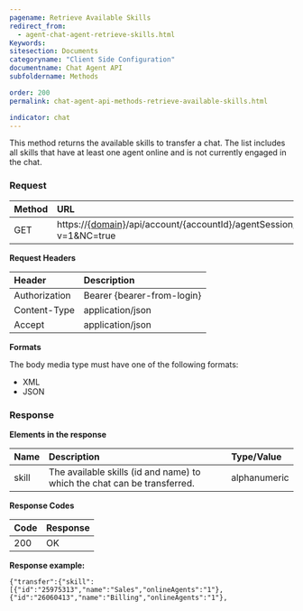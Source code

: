```yaml
---
pagename: Retrieve Available Skills
redirect_from:
  - agent-chat-agent-retrieve-skills.html
Keywords:
sitesection: Documents
categoryname: "Client Side Configuration"
documentname: Chat Agent API
subfoldername: Methods

order: 200
permalink: chat-agent-api-methods-retrieve-available-skills.html

indicator: chat
---
```


This method returns the available skills to transfer a chat. The list includes all skills that have at least one agent online and is not currently engaged in the chat.

### Request

| Method | URL |
| :--- | :--- |
| GET | https://[{domain}](/agent-domain-domain-api.html)/api/account/{accountId}/agentSession/{agentSessionId}/chat/{chatId}/transfer?v=1&NC=true |

**Request Headers**

| Header | Description |
| :--- | :--- |
| Authorization| Bearer {bearer-from-login} |
| Content-Type | application/json |
| Accept | application/json |

**Formats**

The body media type must have one of the following formats:

- XML
- JSON

### Response

**Elements in the response**

| Name | Description | Type/Value |
| :--- | :--- | :--- |
| skill | The available skills (id and name) to which the chat can be transferred. | alphanumeric |

**Response Codes**

| Code | Response |
| :--- | :--- |
| 200 | OK |

**Response example:**

    {"transfer":{"skill":[{"id":"25975313","name":"Sales","onlineAgents":"1"},{"id":"26060413","name":"Billing","onlineAgents":"1"},
